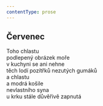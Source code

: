 ```yaml
---
contentType: prose
---
```


## Červenec

Toho chlastu  
podlepený obrázek moře  
v kuchyni se ani nehne  
těch lodí pozítřků nezutých gumáků  
a chlastu  
a modrá košile  
nevlastního syna  
u krku stále důvěřivě zapnutá
